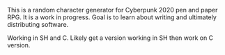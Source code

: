 This is a random character generator for Cyberpunk 2020 pen and paper RPG. It is a work in 
progress. Goal is to learn about writing and ultimately distributing software.

Working in SH and C. Likely get a version working in SH then work on C version. 
